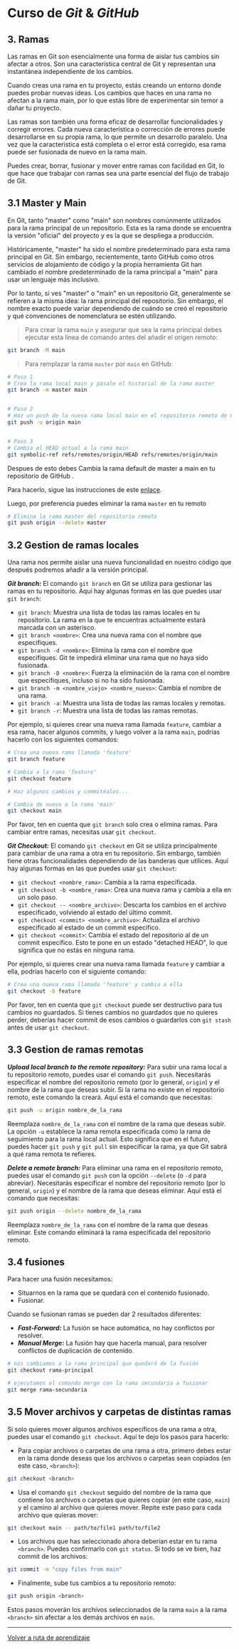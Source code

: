 # Curso de _Git_ & _GitHub_

## 3. Ramas

Las ramas en Git son esencialmente una forma de aislar tus cambios sin afectar a otros. Son una característica central de Git y representan una instantánea independiente de los cambios.

Cuando creas una rama en tu proyecto, estás creando un entorno donde puedes probar nuevas ideas. Los cambios que haces en una rama no afectan a la rama main, por lo que estás libre de experimentar sin temor a dañar tu proyecto.

Las ramas son también una forma eficaz de desarrollar funcionalidades y corregir errores. Cada nueva característica o corrección de errores puede desarrollarse en su propia rama, lo que permite un desarrollo paralelo. Una vez que la característica está completa o el error está corregido, esa rama puede ser fusionada de nuevo en la rama main.

Puedes crear, borrar, fusionar y mover entre ramas con facilidad en Git, lo que hace que trabajar con ramas sea una parte esencial del flujo de trabajo de Git.

## 3.1 Master y Main

En Git, tanto "master" como "main" son nombres comúnmente utilizados para la rama principal de un repositorio. Esta es la rama donde se encuentra la versión "oficial" del proyecto y es la que se despliega a producción.

Históricamente, "master" ha sido el nombre predeterminado para esta rama principal en Git. Sin embargo, recientemente, tanto GitHub como otros servicios de alojamiento de código y la propia herramienta Git han cambiado el nombre predeterminado de la rama principal a "main" para usar un lenguaje más inclusivo.

Por lo tanto, si ves "master" o "main" en un repositorio Git, generalmente se refieren a la misma idea: la rama principal del repositorio. Sin embargo, el nombre exacto puede variar dependiendo de cuándo se creó el repositorio y qué convenciones de nomenclatura se estén utilizando.

> Para crear la rama `main` y asegurar que sea la rama principal debes ejecutar esta linea de comando antes del añadir el origen remoto:

```bash
git branch -M main
```

> Para remplazar la rama `master` por `main` en GitHub:

```bash
# Paso 1
# Crea la rama local main y pásale el historial de la rama master
git branch -m master main


# Paso 2
# Haz un push de la nueva rama local main en el repositorio remoto de GitHub
git push -u origin main


# Paso 3
# Cambia el HEAD actual a la rama main
git symbolic-ref refs/remotes/origin/HEAD refs/remotes/origin/main
```

Despues de esto debes Cambia la rama default de master a main en tu repositorio de GitHub .

Para hacerlo, sigue las instrucciones de este [enlace](https://docs.github.com/en/github/administering-a-repository/setting-the-default-branch).

Luego, por preferencia puedes eliminar la rama `master` en tu remoto

```bash
# Elimina la rama master del repositorio remoto
git push origin --delete master
```

## 3.2 Gestion de ramas locales

Una rama nos permite aislar una nueva funcionalidad en nuestro código que después podremos añadir a la versión principal.

**_Git branch:_** El comando `git branch` en Git se utiliza para gestionar las ramas en tu repositorio. Aquí hay algunas formas en las que puedes usar `git branch`:

* `git branch`: Muestra una lista de todas las ramas locales en tu repositorio. La rama en la que te encuentras actualmente estará marcada con un asterisco.
* `git branch <nombre>`: Crea una nueva rama con el nombre que especifiques.
* `git branch -d <nombre>`: Elimina la rama con el nombre que especifiques. Git te impedirá eliminar una rama que no haya sido fusionada.
* `git branch -D <nombre>`: Fuerza la eliminación de la rama con el nombre que especifiques, incluso si no ha sido fusionada.
* `git branch -m <nombre_viejo> <nombre_nuevo>`: Cambia el nombre de una rama.
* `git branch -a`: Muestra una lista de todas las ramas locales y remotas.
* `git branch -r`: Muestra una lista de todas las ramas remotas.

Por ejemplo, si quieres crear una nueva rama llamada `feature`, cambiar a esa rama, hacer algunos commits, y luego volver a la rama `main`, podrías hacerlo con los siguientes comandos:

```bash
# Crea una nueva rama llamada 'feature'
git branch feature

# Cambia a la rama 'feature'
git checkout feature

# Haz algunos cambios y commitéalos...

# Cambia de nuevo a la rama 'main'
git checkout main
```

Por favor, ten en cuenta que `git branch` solo crea o elimina ramas. Para cambiar entre ramas, necesitas usar `git checkout`.

**_Git Checkout:_** El comando `git checkout` en Git se utiliza principalmente para cambiar de una rama a otra en tu repositorio. Sin embargo, también tiene otras funcionalidades dependiendo de las banderas que utilices. Aquí hay algunas formas en las que puedes usar `git checkout`:

* `git checkout <nombre_rama>`: Cambia a la rama especificada.
* `git checkout -b <nombre_rama>`: Crea una nueva rama y cambia a ella en un solo paso.
* `git checkout -- <nombre_archivo>`: Descarta los cambios en el archivo especificado, volviendo al estado del último commit.
* `git checkout <commit> <nombre_archivo>`: Actualiza el archivo especificado al estado de un commit específico.
* `git checkout <commit>`: Cambia el estado del repositorio al de un commit específico. Esto te pone en un estado "detached HEAD", lo que significa que no estás en ninguna rama.

Por ejemplo, si quieres crear una nueva rama llamada `feature` y cambiar a ella, podrías hacerlo con el siguiente comando:

```bash
# Crea una nueva rama llamada 'feature' y cambia a ella
git checkout -b feature
```

Por favor, ten en cuenta que `git checkout` puede ser destructivo para tus cambios no guardados. Si tienes cambios no guardados que no quieres perder, deberías hacer commit de esos cambios o guardarlos con `git stash` antes de usar `git checkout`.

## 3.3 Gestion de ramas remotas

**_Upload local branch to the remote repository:_** Para subir una rama local a tu repositorio remoto, puedes usar el comando `git push`. Necesitarás especificar el nombre del repositorio remoto (por lo general, `origin`) y el nombre de la rama que deseas subir. Si la rama no existe en el repositorio remoto, este comando la creará. Aquí está el comando que necesitas:

```bash
git push -u origin nombre_de_la_rama
```

Reemplaza `nombre_de_la_rama` con el nombre de la rama que deseas subir. La opción `-u` establece la rama remota especificada como la rama de seguimiento para la rama local actual. Esto significa que en el futuro, puedes hacer `git push` y `git pull` sin especificar la rama, ya que Git sabrá a qué rama remota te refieres.

**_Delete a remote branch:_** Para eliminar una rama en el repositorio remoto, puedes usar el comando `git push` con la opción `--delete` (o `-d` para abreviar). Necesitarás especificar el nombre del repositorio remoto (por lo general, `origin`) y el nombre de la rama que deseas eliminar. Aquí está el comando que necesitas:

```bash
git push origin --delete nombre_de_la_rama
```

Reemplaza `nombre_de_la_rama` con el nombre de la rama que deseas eliminar. Este comando eliminará la rama especificada del repositorio remoto.

## 3.4 fusiones

Para hacer una fusión necesitamos:

* Situarnos en la rama que se quedará con el contenido fusionado.
* Fusionar.

Cuando se fusionan ramas se pueden dar 2 resultados diferentes:

* **_Fast-Forward:_** La fusión se hace automática, no hay conflictos por resolver.
* **_Manual Merge:_** La fusión hay que hacerla manual, para resolver conflictos de duplicación de contenido.

```bash
# nos cambiamos a la rama principal que quedará de la fusión
git checkout rama-principal

# ejecutamos el comando merge con la rama secundaria a fusionar
git merge rama-secundaria
```

## 3.5 Mover archivos y carpetas de distintas ramas

Si solo quieres mover algunos archivos específicos de una rama a otra, puedes usar el comando `git checkout`. Aquí te dejo los pasos para hacerlo:

* Para copiar archivos o carpetas de una rama a otra, primero debes estar en la rama donde deseas que los archivos o carpetas sean copiados (en este caso, `<branch>`):

```bash
git checkout <branch>
```

* Usa el comando `git checkout` seguido del nombre de la rama que contiene los archivos o carpetas que quieres copiar (en este caso, `main`) y el camino al archivo que quieres mover. Repite este paso para cada archivo que quieras mover:

```bash
git checkout main -- path/to/file1 path/to/file2
```

* Los archivos que has seleccionado ahora deberían estar en tu rama `<branch>`. Puedes confirmarlo con `git status`. Si todo se ve bien, haz commit de los archivos:

```bash
git commit -m "copy files from main"
```

* Finalmente, sube tus cambios a tu repositorio remoto:

```bash
git push origin <branch>
```

Estos pasos moverán los archivos seleccionados de la rama `main` a la rama `<branch>` sin afectar a los demás archivos en `main`.

---
[Volver a ruta de aprendizaje](../README.md#ruta-de-aprendisaje)
